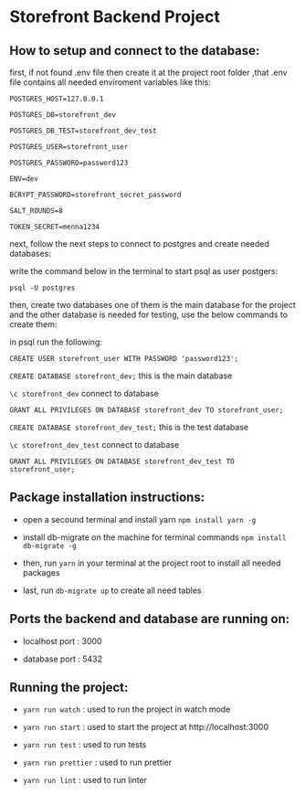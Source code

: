 # Storefront Backend Project

## How to setup and connect to the database:

  first, if not found .env file then create it at the project root folder ,that .env file contains all needed enviroment variables like this:

   `POSTGRES_HOST=127.0.0.1`

   `POSTGRES_DB=storefront_dev`

   `POSTGRES_DB_TEST=storefront_dev_test`

   `POSTGRES_USER=storefront_user`

   `POSTGRES_PASSWORD=password123`

   `ENV=dev`

   `BCRYPT_PASSWORD=storefront_secret_password`

   `SALT_ROUNDS=8`

   `TOKEN_SECRET=menna1234`

  next, follow the next steps to connect to postgres and create needed databases:

  write the command below in the terminal to start psql as user postgers:

   `psql -U postgres`

 then, create two databases one of them is the main database for the project and the other database is needed for testing, use the below commands to create them:

  in psql run the following:

  `CREATE USER storefront_user WITH PASSWORD 'password123';` 

  `CREATE DATABASE storefront_dev;` this is the main database

  `\c storefront_dev` connect to database

  `GRANT ALL PRIVILEGES ON DATABASE storefront_dev TO storefront_user;`

  `CREATE DATABASE storefront_dev_test;` this is the test database

  `\c storefront_dev_test` connect to database

  `GRANT ALL PRIVILEGES ON DATABASE storefront_dev_test TO storefront_user;`


## Package installation instructions:

 - open a secound terminal and install yarn `npm install yarn -g` 
 
 - install db-migrate on the machine for terminal commands `npm install db-migrate -g`

 - then, run `yarn` in your terminal at the project root to install all needed packages

 - last, run `db-migrate up` to create all need tables

## Ports the backend and database are running on:

 - localhost port : 3000

 - database port : 5432

## Running the project:
 
- `yarn run watch` : used to run the project in watch mode

- `yarn run start` : used to start the project at http://localhost:3000

- `yarn run test` : used to run tests

- `yarn run prettier` : used to run prettier

- `yarn run lint` : used to run linter


